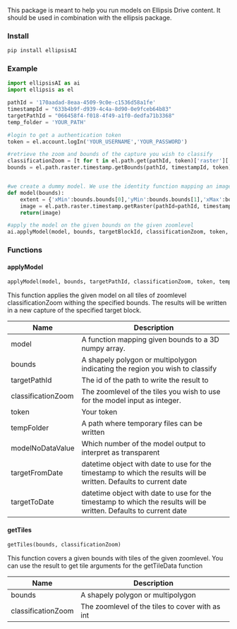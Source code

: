 This package is meant to help you run models on Ellipsis Drive content. It should be used in combination with the ellipsis package.


### Install
```python
pip install ellipsisAI
```

### Example
```python
import ellipsisAI as ai
import ellipsis as el

pathId = '170aadad-8eaa-4509-9c0e-c1536d58a1fe'
timestampId = "633b4b9f-d939-4c4a-8d90-0e9fceb64b83"
targetPathId = "066458f4-f018-4f49-a1f0-dedfa71b3368"
temp_folder = 'YOUR_PATH'

#login to get a authentication token
token = el.account.logIn('YOUR_USERNAME','YOUR_PASSWORD')

#retrieve the zoom and bounds of the capture you wish to classify
classificationZoom = [t for t in el.path.get(pathId, token)['raster']['timestamps'] if t['id']== timestampId ][0]['zoom']
bounds = el.path.raster.timestamp.getBounds(pathId, timestampId, token)


#we create a dummy model. We use the identity function mapping an image to itself. We use the getTleData function to retirve the image for the given input tile ofthe model.
def model(bounds):
    extent = {'xMin':bounds.bounds[0],'yMin':bounds.bounds[1],'xMax':bounds.bounds[2],'yMax':bounds.bounds[3]}
    image = el.path.raster.timestamp.getRaster(pathId=pathId, timestampId=timestampId, extent = extent,  token= token)
    return(image)

#apply the model on the given bounds on the given zoomlevel
ai.applyModel(model, bounds, targetBlockId, classificationZoom, token, temp_folder)
```


### Functions

#### applyModel

```python
applyModel(model, bounds, targetPathId, classificationZoom, token, tempFolder, modelNoDataValue = -1, targetFromDate = None, targetToDate = None)
```

This function applies the given model on all tiles of zoomlevel classificationZoom withing the specified bounds. The results will be written in a new capture of the specified target block.

| Name        | Description |
| ----------- | -----------|
| model        | A function mapping given bounds to a 3D numpy array. |
| bounds        | A shapely polygon or multipolygon indicating the region you wish to classify |
| targetPathId        | The id of the path to write the result to |
| classificationZoom        | The zoomlevel of the tiles you wish to use for the model input as integer. |
| token        | Your token|
| tempFolder        | A path where temporary files can be written|
| modelNoDataValue        | Which number of the model output to interpret as transparent|
| targetFromDate        | datetime object with date to use for the timestamp to which the results will be written. Defaults to current date|
| targetToDate        | datetime object with date to use for the timestamp to which the results will be written. Defaults to current date|



#### getTiles

```python
getTiles(bounds, classificationZoom)
```

This function covers a given bounds with tiles of the given zoomlevel. You can use the result to get tile arguments for the getTileData function

| Name        | Description |
| ----------- | -----------|
| bounds     | A shapely polygon or multipolygon |
| classificationZoom        | The zoomlevel of the tiles to cover with as int |


